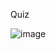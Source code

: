 Quiz


![image](https://github.com/DenizHeinzelmann/Quiz-App/assets/130756286/04f7cb2d-16f9-4291-88a7-ec756821f8d0)
